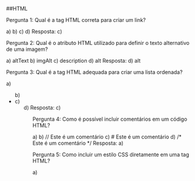 ##HTML

Pergunta 1: Qual é a tag HTML correta para criar um link?

a) <lnk>
b) <anchor>
c) <a>
d) <link>
Resposta: c) <a>

Pergunta 2: Qual é o atributo HTML utilizado para definir o texto alternativo de uma imagem?

a) altText
b) imgAlt
c) description
d) alt
Resposta: d) alt

Pergunta 3: Qual é a tag HTML adequada para criar uma lista ordenada?

a) <ul>
b) <li>
c) <ol>
d) <list>
Resposta: c) <ol>

Pergunta 4: Como é possível incluir comentários em um código HTML?

a) <!-- Este é um comentário -->
b) // Este é um comentário
c) # Este é um comentário
d) /* Este é um comentário */
Resposta: a) <!-- Este é um comentário -->

Pergunta 5: Como incluir um estilo CSS diretamente em uma tag HTML?

a) <style>tag
b) <css>tag
c) class atributo
d) style atributo
Resposta: d) style atributo

##CSS 

Pergunta 1: Qual é a propriedade CSS utilizada para alterar a cor do texto?

a) text-color
b) font-color
c) color
d) text-style
Resposta: c) color

Pergunta 2: Como podemos selecionar todos os elementos <p> em um documento HTML usando CSS?

a) p {}
b) .p {}
c) #p {}
d) paragraph {}
Resposta: a) p {}

Pergunta 3: Qual é a propriedade CSS usada para definir a margem interna de um elemento?

a) padding
b) margin
c) inner-margin
d) spacing
Resposta: a) padding

Pergunta 4: Como podemos centralizar um elemento horizontalmente em CSS?

a) align: center;
b) text-align: center;
c) margin: auto;
d) horizontal-align: center;
Resposta: c) margin: auto;

Pergunta 5: Qual é a propriedade CSS utilizada para adicionar uma sombra a um texto?

a) shadow: text;
b) text-shadow: 2px 2px 4px #000;
c) box-shadow: text;
d) text-effect: shadow;
Resposta: b) text-shadow: 2px 2px 4px #000;

##JAVASCRIPT

Pergunta 1: Como declarar uma variável em JavaScript?

a) variable x;
b) let x;
c) v x;
d) int x;
Resposta:b) let x;

Pergunta 2: Qual é a função do método querySelector em JavaScript?

a) Selecionar um elemento pelo seu identificador.
b) Selecionar um elemento pela sua classe.
c) Selecionar um elemento pelo nome da tag.
d) Selecionar múltiplos elementos pela classe.
Resposta:a) Selecionar um elemento pelo seu identificador.

Pergunta 3: Como verificar se uma variável é do tipo string em JavaScript?

a) if (typeof x == "str")
b) if (typeOf x == "string")
c) if (typeof x === "string")
d) if (x.type === "string")
Resposta: c) if (typeof x === "string")

Pergunta 4: Qual é a forma correta de escrever um loop "for" em JavaScript?

a) for (i = 0; i < 10; i++) {...}
b) for (i = 0; i < 10) {...}
c) loop (i = 0; i < 10; i++) {...}
d) for (i < 10; i++) {...}
Resposta:a) for (i = 0; i < 10; i++) {...}

Pergunta 5: Como você declara uma função em JavaScript?

a) function minhaFuncao() => {...}
b) function minhaFuncao(): {...}
c) minhaFuncao = function() {...}
d) def minhaFuncao() {...}
Resposta:c) minhaFuncao = function() {...}

#GITHUB
Qual comando é utilizado para clonar um repositório do GitHub para a máquina local?

a) git push
b) git clone
c) git pull
d) git commit
Resposta: b) git clone

Qual comando é usado para verificar o status das mudanças no seu repositório local?

a) git status
b) git diff
c) git commit -m
d) git log
Resposta: a) git status

Como criar uma nova branch no Git?

a) git merge
b) git branch new_branch
c) git push origin
d) git checkout -b new_branch
Resposta: d) git checkout -b new_branch

Qual comando é utilizado para enviar alterações do repositório local para o GitHub?

a) git push
b) git commit
c) git pull
d) git fetch
Resposta: a) git push

Como desfazer as últimas alterações no Git, descartando as modificações no diretório de trabalho?

a) git revert
b) git reset --hard
c) git branch -d
d) git tag
Resposta: b) git reset --hard